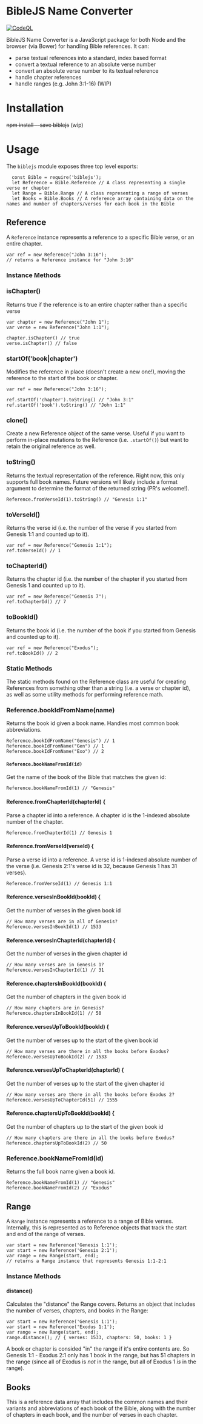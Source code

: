 # BibleJS Name Converter
[![CodeQL](https://github.com/tim-hub/biblejs-name-converter/actions/workflows/codeql-analysis.yml/badge.svg)](https://github.com/tim-hub/biblejs-name-converter/actions/workflows/codeql-analysis.yml)

BibleJS Name Converter is a JavaScript package for both Node and the browser (via Bower) for handling Bible references. It can:

  * parse textual references into a standard, index based format
  * convert a textual reference to an absolute verse number
  * convert an absolute verse number to its textual reference
  * handle chapter references
  * handle ranges (e.g. John 3:1-16) (WIP)

# Installation

~~npm install --save biblejs~~ (wip)

# Usage

The `biblejs` module exposes three top level exports:

```
  const Bible = require('biblejs');
  let Reference = Bible.Reference // A class representing a single verse or chapter
  let Range = Bible.Range // A class representing a range of verses
  let Books = Bible.Books // A reference array containing data on the names and number of chapters/verses for each book in the Bible
```

## Reference

A `Reference` instance represents a reference to a specific Bible verse, or an entire chapter.

    var ref = new Reference("John 3:16");
    // returns a Reference instance for "John 3:16"

### Instance Methods

### isChapter()
Returns true if the reference is to an entire chapter rather than a specific verse

    var chapter = new Reference("John 1");
    var verse = new Reference("John 1:1");

    chapter.isChapter() // true
    verse.isChapter() // false


### startOf('book|chapter')
Modifies the reference in place (doesn't create a new one!), moving the reference to the start of the book or chapter.

    var ref = new Reference("John 3:16");

    ref.startOf('chapter').toString() // "John 3:1"
    ref.startOf('book').toString() // "John 1:1"


### clone()
Create a new Reference object of the same verse. Useful if you want to perform in-place mutations to the Reference (i.e. `.startOf()`) but want to retain the original reference as well.

### toString()
Returns the textual representation of the reference. Right now, this only supports full book names. Future versions will likely include a format argument to determine the format of the returned string (PR's welcome!).

    Reference.fromVerseId(1).toString() // "Genesis 1:1"

### toVerseId()
Returns the verse id (i.e. the number of the verse if you started from Genesis 1:1 and counted up to it).

    var ref = new Reference("Genesis 1:1");
    ref.toVerseId() // 1

### toChapterId()
Returns the chapter id (i.e. the number of the chapter if you started from Genesis 1 and counted up to it).

    var ref = new Reference("Genesis 7");
    ref.toChapterId() // 7


### toBookId()
Returns the book id (i.e. the number of the book if you started from Genesis and counted up to it).

    var ref = new Reference("Exodus");
    ref.toBookId() // 2

### Static Methods
The static methods found on the Reference class are useful for creating References from something other than a string (i.e. a verse or chapter id), as well as some utility methods for performing reference math.

### Reference.bookIdFromName(name)
Returns the book id given a book name. Handles most common book abbreviations.

    Reference.bookIdFromName("Genesis") // 1
    Reference.bookIdFromName("Gen") // 1
    Reference.bookIdFromName("Exo") // 2

#### `Reference.bookNameFromId(id)`
Get the name of the book of the Bible that matches the given id:

    Reference.bookNameFromId(1) // "Genesis"

#### Reference.fromChapterId(chapterId) {
Parse a chapter id into a reference. A chapter id is the 1-indexed absolute number of the chapter.

    Reference.fromChapterId(1) // Genesis 1

#### Reference.fromVerseId(verseId) {
Parse a verse id into a reference. A verse id is 1-indexed absolute number of the verse (i.e. Genesis 2:1's verse id is 32, because Genesis 1 has 31 verses).

    Reference.fromVerseId(1) // Genesis 1:1

#### Reference.versesInBookId(bookId) {
Get the number of verses in the given book id

    // How many verses are in all of Genesis?
    Reference.versesInBookId(1) // 1533

#### Reference.versesInChapterId(chapterId) {
Get the number of verses in the given chapter id

    // How many verses are in Genesis 1?
    Reference.versesInChapterId(1) // 31

#### Reference.chaptersInBookId(bookId) {
Get the number of chapters in the given book id

    // How many chapters are in Genesis?
    Reference.chaptersInBookId(1) // 50

#### Reference.versesUpToBookId(bookId) {
Get the number of verses up to the start of the given book id

    // How many verses are there in all the books before Exodus?
    Reference.versesUpToBookId(2) // 1533

#### Reference.versesUpToChapterId(chapterId) {
Get the number of verses up to the start of the given chapter id

    // How many verses are there in all the books before Exodus 2?
    Reference.versesUpToChapterId(51) // 1555

#### Reference.chaptersUpToBookId(bookId) {
Get the number of chapters up to the start of the given book id

    // How many chapters are there in all the books before Exodus?
    Reference.chaptersUpToBookId(2) // 50

### Reference.bookNameFromId(id)
Returns the full book name given a book id.

    Reference.bookNameFromId(1) // "Genesis"
    Reference.bookNameFromId(2) // "Exodus"


## Range
A `Range` instance represents a reference to a range of Bible verses. Internally, this is represented as to Reference objects that track the start and end of the range of verses.

    var start = new Reference('Genesis 1:1');
    var start = new Reference('Genesis 2:1');
    var range = new Range(start, end);
    // returns a Range instance that represents Genesis 1:1-2:1

### Instance Methods

#### distance()
Calculates the "distance" the Range covers. Returns an object that includes the number of verses, chapters, and books in the Range:

    var start = new Reference('Genesis 1:1');
    var start = new Reference('Exodus 1:1');
    var range = new Range(start, end);
    range.distance(); // { verses: 1533, chapters: 50, books: 1 }

A book or chapter is consided "in" the range if it's entire contents are. So Genesis 1:1 - Exodus 2:1 only has 1 book in the range, but has 51 chapters in the range (since all of Exodus is *not* in the range, but all of Exodus 1 *is* in the range).


## Books
This is a reference data array that includes the common names and their variants and abbreviations of each book of the Bible, along with the number of chapters in each book, and the number of verses in each chapter.
